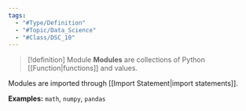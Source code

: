 ```yaml
---
tags:
  - "#Type/Definition"
  - "#Topic/Data_Science"
  - "#Class/DSC_10"
---
```


> [!definition] Module
> **Modules** are collections of Python [[Function|functions]] and values.

Modules are imported through [[Import Statement|import statements]].

**Examples:** `math`, `numpy`, `pandas`